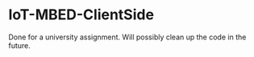# IoT-MBED-ClientSide
Done for a university assignment. Will possibly clean up the code in the future.
